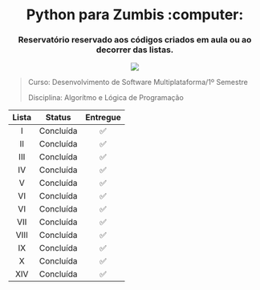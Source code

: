 <h1 align="center">Python para Zumbis :computer:</h1>
<h3 align="center">Reservatório reservado aos códigos criados em aula ou ao decorrer das listas.</h3>
<p align="center"><img src="https://img.shields.io/badge/Python-3776AB?style=for-the-badge&logo=python&logoColor=white"></img></p>

> Curso: Desenvolvimento de Software Multiplataforma/1º Semestre
>
> Disciplina: Algorítmo e Lógica de Programação

Lista | Status | Entregue
|:---:|:------:|:-------:|
I | Concluída | :white_check_mark:
II | Concluída | :white_check_mark:
III | Concluída | :white_check_mark:
IV | Concluída | :white_check_mark:
V | Concluída | :white_check_mark:
VI | Concluída | :white_check_mark:
VI | Concluída | :white_check_mark:
VII | Concluída | :white_check_mark:
VIII | Concluída | :white_check_mark:
IX | Concluída | :white_check_mark:
X | Concluída | :white_check_mark:
XIV | Concluída | :white_check_mark: 
